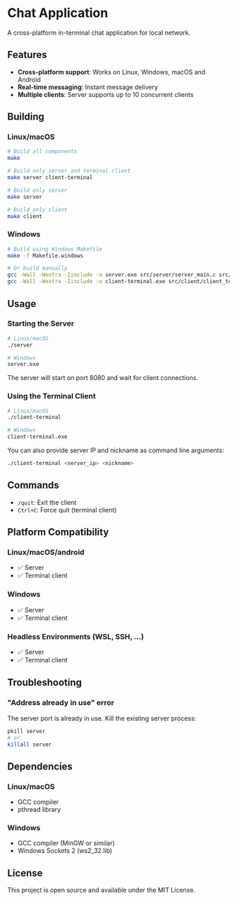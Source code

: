 # Chat Application

A cross-platform in-terminal chat application for local network.

## Features

- **Cross-platform support**: Works on Linux, Windows, macOS and Android
- **Real-time messaging**: Instant message delivery
- **Multiple clients**: Server supports up to 10 concurrent clients

## Building

### Linux/macOS

```bash
# Build all components
make

# Build only server and terminal client
make server client-terminal

# Build only server
make server

# Build only client 
make client
```

### Windows

```bash
# Build using Windows Makefile
make -f Makefile.windows

# Or build manually
gcc -Wall -Wextra -Iinclude -o server.exe src/server/server_main.c src/server/server_net.c -lws2_32
gcc -Wall -Wextra -Iinclude -o client-terminal.exe src/client/client_terminal.c src/client/client_net_terminal.c -lws2_32
```

## Usage

### Starting the Server

```bash
# Linux/macOS
./server

# Windows
server.exe
```

The server will start on port 8080 and wait for client connections.

### Using the Terminal Client

```bash
# Linux/macOS
./client-terminal

# Windows
client-terminal.exe
```

You can also provide server IP and nickname as command line arguments:

```bash
./client-terminal <server_ip> <nickname>
```

## Commands

-  `/quit`: Exit the client
- `Ctrl+C`: Force quit (terminal client)

## Platform Compatibility

### Linux/macOS/android
- ✅ Server
- ✅ Terminal client

### Windows
- ✅ Server
- ✅ Terminal client

### Headless Environments (WSL, SSH, ...)
- ✅ Server
- ✅ Terminal client

## Troubleshooting

### "Address already in use" error
The server port is already in use. Kill the existing server process:
```bash
pkill server
# or
killall server
```

## Dependencies

### Linux/macOS
- GCC compiler
- pthread library

### Windows
- GCC compiler (MinGW or similar)
- Windows Sockets 2 (ws2_32.lib)

## License

This project is open source and available under the MIT License. 